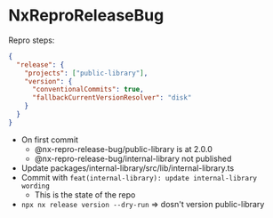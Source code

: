 # NxReproReleaseBug

Repro steps:

```json
{
  "release": {
    "projects": ["public-library"],
    "version": {
      "conventionalCommits": true,
      "fallbackCurrentVersionResolver": "disk"
    }
  }
}
```

- On first commit
  - @nx-repro-release-bug/public-library is at 2.0.0
  - @nx-repro-release-bug/internal-library not published
- Update packages/internal-library/src/lib/internal-library.ts
- Commit with `feat(internal-library): update internal-library wording`
  - This is the state of the repo
- `npx nx release version --dry-run` => dosn't version public-library

